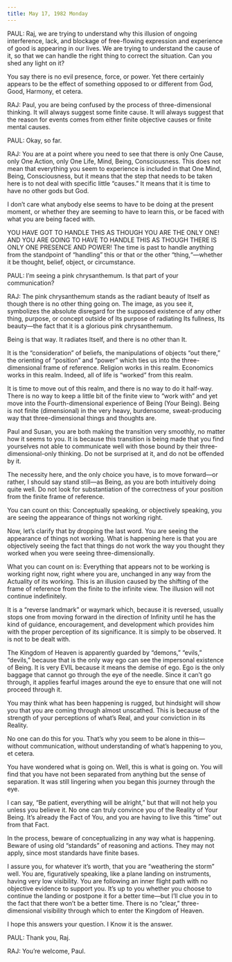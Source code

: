 ```yaml
---
title: May 17, 1982 Monday 
---
```


PAUL: Raj, we are trying to understand why this illusion of ongoing
interference, lack, and blockage of free-flowing expression and experience of
good is appearing in our lives. We are trying to understand the cause of it, so
that we can handle the right thing to correct the situation. Can you shed any
light on it?

You say there is no evil presence, force, or power. Yet there certainly appears
to be the effect of something opposed to or different from God, Good, Harmony,
et cetera.

RAJ: Paul, you are being confused by the process of three-dimensional thinking.
It will always suggest some finite cause. It will always suggest that the
reason for events comes from either finite objective causes or finite mental
causes.

PAUL: Okay, so far.

RAJ: You are at a point where you need to see that there is only One Cause,
only One Action, only One Life, Mind, Being, Consciousness. This does not mean
that everything you seem to experience is included in that One Mind, Being,
Consciousness, but it means that the step that needs to be taken here is to not
deal with specific little “causes.” It means that it is time to have no other
gods but God.

I don’t care what anybody else seems to have to be doing at the present moment,
or whether they are seeming to have to learn this, or be faced with what you
are being faced with.

YOU HAVE GOT TO HANDLE THIS AS THOUGH YOU ARE THE ONLY ONE! AND YOU ARE GOING
TO HAVE TO HANDLE THIS AS THOUGH THERE IS ONLY ONE PRESENCE AND POWER! The time
is past to handle anything from the standpoint of “handling” this or that or
the other “thing,“—whether it be thought, belief, object, or circumstance.

PAUL: I’m seeing a pink chrysanthemum. Is that part of your communication?

RAJ: The pink chrysanthemum stands as the radiant beauty of Itself as though
there is no other thing going on. The image, as you see it, symbolizes the
absolute disregard for the supposed existence of any other thing, purpose, or
concept outside of Its purpose of radiating Its fullness, Its beauty—the fact
that it is a glorious pink chrysanthemum.

Being is that way. It radiates Itself, and there is no other than It.

It is the “consideration” of beliefs, the manipulations of objects “out there,”
the orienting of “position” and “power” which ties us into the
three-dimensional frame of reference. Religion works in this realm. Economics
works in this realm. Indeed, all of life is “worked” from this realm.

It is time to move out of this realm, and there is no way to do it half-way.
There is no way to keep a little bit of the finite view to “work with” and yet
move into the Fourth-dimensional experience of Being (Your Being). Being is not
finite (dimensional) in the very heavy, burdensome, sweat-producing way that
three-dimensional things and thoughts are.

Paul and Susan, you are both making the transition very smoothly, no matter how
it seems to you. It is because this transition is being made that you find
yourselves not able to communicate well with those bound by their
three-dimensional-only thinking. Do not be surprised at it, and do not be
offended by it.

The necessity here, and the only choice you have, is to move forward—or rather,
I should say stand still—as Being, as you are both intuitively doing quite
well. Do not look for substantiation of the correctness of your position from
the finite frame of reference.

You can count on this: Conceptually speaking, or objectively speaking, you are
seeing the appearance of things not working right.

Now, let’s clarify that by dropping the last word. You are seeing the
appearance of things not working. What is happening here is that you are
objectively seeing the fact that things do not work the way you thought they
worked when you were seeing three-dimensionally.

What you can count on is: Everything that appears not to be working is working
right now, right where you are, unchanged in any way from the Actuality of its
working. This is an illusion caused by the shifting of the frame of reference
from the finite to the infinite view. The illusion will not continue
indefinitely.

It is a “reverse landmark” or waymark which, because it is reversed, usually
stops one from moving forward in the direction of Infinity until he has the
kind of guidance, encouragement, and development which provides him with the
proper perception of its significance. It is simply to be observed. It is not
to be dealt with.

The Kingdom of Heaven is apparently guarded by “demons,” “evils,” “devils,”
because that is the only way ego can see the impersonal existence of Being. It
is very EVIL because it means the demise of ego. Ego is the only baggage that
cannot go through the eye of the needle. Since it can’t go through, it applies
fearful images around the eye to ensure that one will not proceed through it.

You may think what has been happening is rugged, but hindsight will show you
that you are coming through almost unscathed. This is because of the strength
of your perceptions of what’s Real, and your conviction in its Reality.

No one can do this for you. That’s why you seem to be alone in this—without
communication, without understanding of what’s happening to you, et cetera.

You have wondered what is going on. Well, this is what is going on. You will
find that you have not been separated from anything but the sense of
separation. It was still lingering when you began this journey through the eye.

I can say, “Be patient, everything will be alright,” but that will not help you
unless you believe it. No one can truly convince you of the Reality of Your
Being. It’s already the Fact of You, and you are having to live this “time” out
from that Fact.

In the process, beware of conceptualizing in any way what is happening. Beware
of using old “standards” of reasoning and actions. They may not apply, since
most standards have finite bases.

I assure you, for whatever it’s worth, that you are “weathering the storm”
well. You are, figuratively speaking, like a plane landing on instruments,
having very low visibility. You are following an inner flight path with no
objective evidence to support you. It’s up to you whether you choose to
continue the landing or postpone it for a better time—but I’ll clue you in to
the fact that there won’t be a better time. There is no “clear,”
three-dimensional visibility through which to enter the Kingdom of Heaven.

I hope this answers your question. I Know it is the answer.

PAUL: Thank you, Raj.

RAJ: You’re welcome, Paul.


